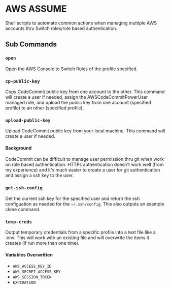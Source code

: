 # AWS ASSUME

Shell scripts to automate common actions when managing multiple AWS accounts thru Switch roles/role based authentication.

## Sub Commands

### `open`
Open the AWS Console to Switch Roles of the profile specified.

### `cp-public-key`
Copy CodeCommit public key from one account to the other. This command will create a user if needed, assign the 
AWSCodeCommitPowerUser managed role, and upload the public key from one account (specified profile) to an other (specified profile).

### `upload-public-key`
Upload CodeCommit public key from your local machine. This command will create a user if needed.

#### Background
CodeCommit can be difficult to manage user permission thru git when work on role based authentication. HTTPs authentication 
doesn't work well (from my experience) and it's much easier to create a user for git authentication and assign a ssh key 
to the user.

### `get-ssh-config`
Get the current ssh key for the specified user and return the ssh configuation as needed for the `~/.ssh/config`. This 
also outputs an example clone command.

### `temp-creds`
Output temporary credentials from a specific profile into a text file like a .env. This will work with an existing file and 
will overwrite the items it creates (if run more than one time).

#### Variables Overwritten
* `AWS_ACCESS_KEY_ID`
* `AWS_SECRET_ACCESS_KEY`
* `AWS_SESSION_TOKEN`
* `EXPIRATION`
